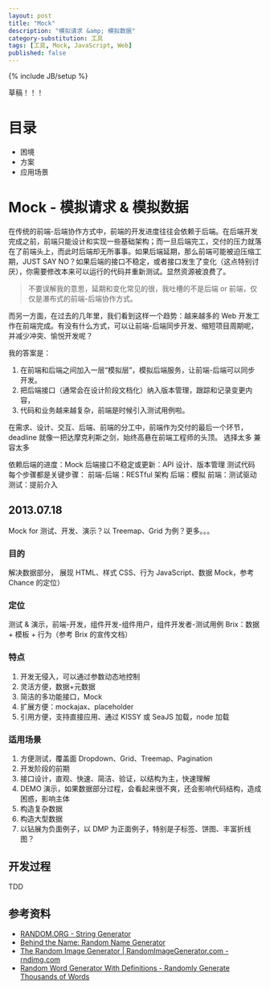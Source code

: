 ```yaml
---
layout: post
title: "Mock"
description: "模拟请求 &amp; 模拟数据"
category-substitution: 工具
tags: [工具, Mock, JavaScript, Web]
published: false
---
```

{% include JB/setup %}

草稿！！！

# 目录

* 困境
* 方案
* 应用场景


# Mock - 模拟请求 & 模拟数据

在传统的前端-后端协作方式中，前端的开发进度往往会依赖于后端。在后端开发完成之前，前端只能设计和实现一些基础架构；而一旦后端完工，交付的压力就落在了前端头上，而此时后端却无所事事。如果后端延期，那么前端可能被迫压缩工期，JUST SAY NO？如果后端的接口不稳定，或者接口发生了变化（这点特别讨厌），你需要修改本来可以运行的代码并重新测试。显然资源被浪费了。

> 不要误解我的意思，延期和变化常见的很，我吐槽的不是后端 or 前端，仅仅是瀑布式的前端-后端协作方式。

而另一方面，在过去的几年里，我们看到这样一个趋势：越来越多的 Web 开发工作在前端完成。有没有什么方式，可以让前端-后端同步开发、缩短项目周期呢，并减少冲突、愉悦开发呢？

我的答案是：
1. 在前端和后端之间加入一层“模拟层”，模拟后端服务，让前端-后端可以同步开发。
2. 把后端接口（通常会在设计阶段文档化）纳入版本管理，跟踪和记录变更内容，
3. 代码和业务越来越复杂，前端是时候引入测试用例啦。

在需求、设计、交互、后端、前端的分工中，前端作为交付的最后一个环节，deadline 就像一把达摩克利斯之剑，始终高悬在前端工程师的头顶。
    选择太多
    兼容太多

依赖后端的进度：Mock
后端接口不稳定或更新：API 设计、版本管理
测试代码
每个步骤都是关键步骤：
    前端-后端：RESTful 架构 
    后端：模拟
    前端：测试驱动
    测试：提前介入

## 2013.07.18
Mock for 测试、开发、演示？以 Treemap、Grid 为例？更多。。。

### 目的
解决数据部分，
展现 HTML、样式 CSS、行为 JavaScript、数据 Mock，参考 Chance 的定位）

### 定位
测试 & 演示，前端-开发，组件开发-组件用户，组件开发者-测试用例
Brix：数据 + 模板 + 行为（参考 Brix 的宣传文档）

### 特点
1. 开发无侵入，可以通过参数动态地控制
2. 灵活方便，数据+元数据
3. 简洁的多功能接口，Mock
4. 扩展方便：mockajax、placeholder
5. 引用方便，支持直接应用、通过 KISSY 或 SeaJS 加载，node 加载

### 适用场景
1. 方便测试，覆盖面
  Dropdown、Grid、Treemap、Pagination
2. 开发阶段的前期
3. 接口设计，直观、快速、简洁、验证，以结构为主，快速理解
4. DEMO 演示，如果数据部分过程，会看起来很不爽，还会影响代码结构，造成困惑，影响主体
5. 构造复杂数据
6. 构造大型数据
7. 以钻展为负面例子，以 DMP 为正面例子，特别是子标签、饼图、丰富折线图？

## 开发过程

TDD


## 参考资料
* [RANDOM.ORG - String Generator](http://www.random.org/strings/)
* [Behind the Name: Random Name Generator](http://www.behindthename.com/random/)
* [The Random Image Generator | RandomImageGenerator.com - rndimg.com](http://rndimg.com/default.aspx)
* [Random Word Generator With Definitions - Randomly Generate Thousands of Words](http://www.wordgenerator.net/random-word-generator.php)


